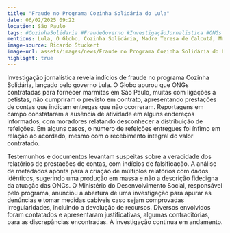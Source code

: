```yaml
---
title: "Fraude no Programa Cozinha Solidária do Lula"
date: 06/02/2025 09:22
location: São Paulo
tags: #CozinhaSolidaria #FraudeGoverno #InvestigaçãoJornalistica #ONGs #Petralhas #SãoPaulo #Corrupção #MinistérioDoDesenvolvimentoSocial #Lula #ReportagemOglobo #abc360noticias
mentions: Lula, O Globo, Cozinha Solidária, Madre Teresa de Calcutá, Mover Helipa, José Renato Varjão, Nilto Tatto, Arselino Tatto, Paula Souza Costa, ONG Sueli, Unidos Pela Fé, Claudinei Florêncio, Instituto Rosa dos Ventos, Anderson Clayton Rosa, Luiz Fernando Teixeira, Wellington Dias, Fábio Rubson da Silva.
image-source: Ricardo Stuckert
image-url: assets/images/news/Fraude no Programa Cozinha Solidária do Lula.jpg
highlight: true
---
```


Investigação jornalística revela indícios de fraude no programa Cozinha Solidária, lançado pelo governo Lula.  O Globo apurou que ONGs contratadas para fornecer marmitas em São Paulo, muitas com ligações a petistas, não cumpriram o previsto em contrato, apresentando prestações de contas que indicam entregas que não ocorreram.  Reportagens em campo constataram a ausência de atividade em alguns endereços informados, com moradores relatando desconhecer a distribuição de refeições.  Em alguns casos, o número de refeições entregues foi ínfimo em relação ao acordado, mesmo com o recebimento integral do valor contratado.

Testemunhos e documentos levantam suspeitas sobre a veracidade dos relatórios de prestações de contas, com indícios de falsificação.  A análise de metadados aponta para a criação de múltiplos relatórios com dados idênticos, sugerindo uma produção em massa e não a descrição fidedigna da atuação das ONGs.  O Ministério do Desenvolvimento Social, responsável pelo programa, anunciou a abertura de uma investigação para apurar as denúncias e tomar medidas cabíveis caso sejam comprovadas irregularidades, incluindo a devolução de recursos.  Diversos envolvidos foram contatados e apresentaram justificativas, algumas contraditórias, para as discrepâncias encontradas. A investigação continua em andamento.
